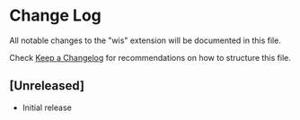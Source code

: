 # Change Log

All notable changes to the "wis" extension will be documented in this file.

Check [Keep a Changelog](http://keepachangelog.com/) for recommendations on how to structure this file.

## [Unreleased]

- Initial release